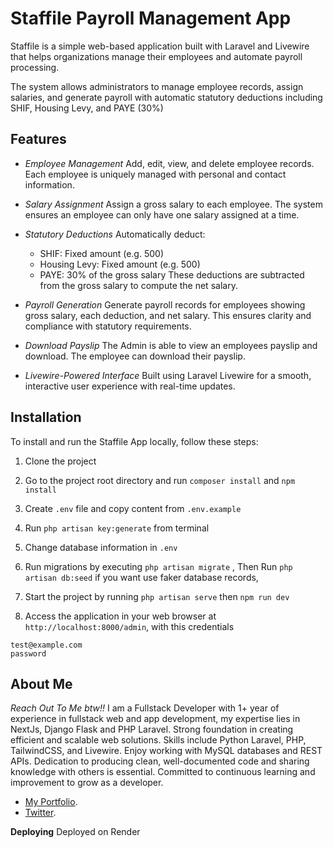 # Staffile Payroll Management App

Staffile is a simple web-based application built with Laravel and Livewire that helps organizations manage their employees and automate payroll processing.

The system allows administrators to manage employee records, assign salaries, and generate payroll with automatic statutory deductions including SHIF, Housing Levy, and PAYE (30%)

## Features

- *Employee Management*
Add, edit, view, and delete employee records. Each employee is uniquely managed with personal and contact information.

- *Salary Assignment*
Assign a gross salary to each employee. The system ensures an employee can only have one salary assigned at a time.

- *Statutory Deductions*
Automatically deduct:
   * SHIF: Fixed amount (e.g. 500)
   * Housing Levy: Fixed amount (e.g. 500)
   * PAYE: 30% of the gross salary
These deductions are subtracted from the gross salary to compute the net salary.

- *Payroll Generation*
Generate payroll records for employees showing gross salary, each deduction, and net salary. This ensures clarity and compliance with statutory requirements.

- *Download Payslip*
The Admin is able to view an employees payslip and download. The employee can download their payslip.
- *Livewire-Powered Interface*
Built using Laravel Livewire for a smooth, interactive user experience with real-time updates.



## Installation

To install and run the Staffile App locally, follow these steps:

1. Clone the project
2. Go to the project root directory and run `composer install` and `npm install`
3. Create `.env` file and copy content from `.env.example`
4. Run `php artisan key:generate` from terminal
5. Change database information in `.env`
6. Run migrations by executing `php artisan migrate` , Then Run  `php artisan db:seed` if you want use faker database records,
7. Start the project by running `php artisan serve` then `npm run dev`

8. Access the application in your web browser at `http://localhost:8000/admin`, with this credentials

````
test@example.com
password
````
## About Me
*Reach Out To Me btw!!*
I am a Fullstack Developer with 1+ year of experience in fullstack web and app development, my expertise lies in NextJs, Django Flask and PHP Laravel. Strong foundation in creating efficient and scalable web solutions. Skills include Python
Laravel, PHP, TailwindCSS, and Livewire. Enjoy working with MySQL databases and REST APIs.
Dedication to producing clean, well-documented code and sharing knowledge with others is
essential. Committed to continuous learning and improvement to grow as a developer.

- [My Portfolio](https://lincoln-madaraka-portfolio.vercel.app/).
- [Twitter](https://x.com/syntaxrtx).



**Deploying**
Deployed on Render